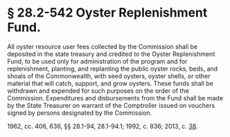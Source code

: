 # § 28.2-542 Oyster Replenishment Fund.

<p>All oyster resource user fees collected by the Commission shall be deposited in the state treasury and credited to the Oyster Replenishment Fund, to be used only for administration of the program and for replenishment, planting, and replanting the public oyster rocks, beds, and shoals of the Commonwealth, with seed oysters, oyster shells, or other material that will catch, support, and grow oysters. These funds shall be withdrawn and expended for such purposes on the order of the Commission. Expenditures and disbursements from the Fund shall be made by the State Treasurer on warrant of the Comptroller issued on vouchers signed by persons designated by the Commission.</p><p>1962, cc. 406, 636, §§ 28.1-94, 28.1-94.1; 1992, c. 836; 2013, c. <a href='http://lis.virginia.gov/cgi-bin/legp604.exe?131+ful+CHAP0038'>38</a>.</p>